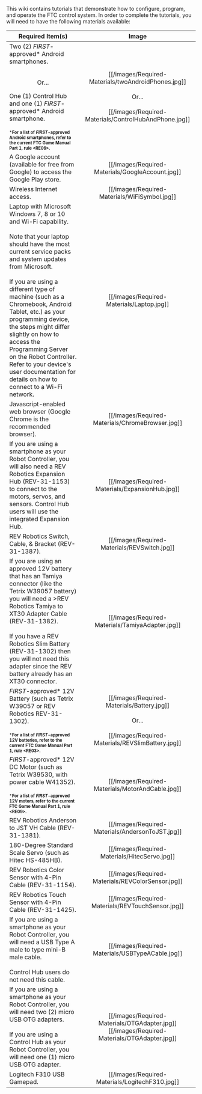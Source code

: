 This wiki contains tutorials that demonstrate how to configure, program, and operate the FTC control system.  In order to complete the tutorials, you will need to have the following materials available: 

| Required Item(s) | Image |
| ----------- | :---: |
| Two (2) _FIRST_-approved* Android smartphones. <br/><br/> <p align="center">Or...</p>  One (1) Control Hub and one (1) _FIRST_-approved* Android smartphone.<br/><br/><sub><sup>***For a list of _FIRST_-approved Android smartphones, refer to the current FTC Game Manual Part 1, rule \<RE06\>.**</sub></sup> | [[/images/Required-Materials/twoAndroidPhones.jpg]] <br/><br/>Or... <br/><br/> [[/images/Required-Materials/ControlHubAndPhone.jpg]]|
| A Google account (available for free from Google) to access the Google Play store. | [[/images/Required-Materials/GoogleAccount.jpg]] |
| Wireless Internet access. | [[/images/Required-Materials/WiFiSymbol.jpg]] |
| Laptop with Microsoft Windows 7, 8 or 10 and Wi-Fi capability.<br/><br/>Note that your laptop should have the most current service packs and system updates from Microsoft.<br/><br/>If you are using a different type of machine (such as a Chromebook, Android Tablet, etc.) as your programming device, the steps might differ slightly on how to access the Programming Server on the Robot Controller. Refer to your device's user documentation for details on how to connect to a Wi-Fi network. | [[/images/Required-Materials/Laptop.jpg]] |
| Javascript-enabled web browser (Google Chrome is the recommended browser). | [[/images/Required-Materials/ChromeBrowser.jpg]] |
| If you are using a smartphone as your Robot Controller, you will also need a REV Robotics Expansion Hub (REV-31-1153) to connect to the motors, servos, and sensors. Control Hub users will use the integrated Expansion Hub. | [[/images/Required-Materials/ExpansionHub.jpg]] |
| REV Robotics Switch, Cable, & Bracket (REV-31-1387). | [[/images/Required-Materials/REVSwitch.jpg]] |
| If you are using an approved 12V battery that has an Tamiya connector (like the Tetrix W39057 battery) you will need a >REV Robotics Tamiya to XT30 Adapter Cable (REV-31-1382). <br/><br/>If you have a REV Robotics Slim Battery (REV-31-1302) then you will not need this adapter since the REV battery already has an XT30 connector. | [[/images/Required-Materials/TamiyaAdapter.jpg]] |
| _FIRST_-approved* 12V Battery (such as Tetrix W39057 or REV Robotics REV-31-1302).<br/><br/><sub><sup>***For a list of _FIRST_-approved 12V batteries, refer to the current FTC Game Manual Part 1, rule \<RE03\>.**</sub></sup> | [[/images/Required-Materials/Battery.jpg]] <br/><br/>Or... <br/><br/> [[/images/Required-Materials/REVSlimBattery.jpg]]|
| _FIRST_-approved* 12V DC Motor (such as Tetrix W39530, with power cable W41352). <br/><br/><sub><sup>***For a list of _FIRST_-approved 12V motors, refer to the current FTC Game Manual Part 1, rule \<RE09\>.**</sub></sup>  | [[/images/Required-Materials/MotorAndCable.jpg]] |
| REV Robotics Anderson to JST VH Cable (REV-31-1381).  | [[/images/Required-Materials/AndersonToJST.jpg]] |
| 180-Degree Standard Scale Servo (such as Hitec HS-485HB). | [[/images/Required-Materials/HitecServo.jpg]] |
| REV Robotics Color Sensor with 4-Pin Cable (REV-31-1154). | [[/images/Required-Materials/REVColorSensor.jpg]] |
| REV Robotics Touch Sensor with 4-Pin Cable (REV-31-1425). | [[/images/Required-Materials/REVTouchSensor.jpg]] |
| If you are using a smartphone as your Robot Controller, you will need a USB Type A male to type mini-B male cable. <br/><br/>Control Hub users do not need this cable. | [[/images/Required-Materials/USBTypeACable.jpg]] |
|  If you are using a smartphone as your Robot Controller, you will need two (2) micro USB OTG adapters. <br/><br/>If you are using a Control Hub as your Robot Controller, you will need one (1) micro USB OTG adapter. | [[/images/Required-Materials/OTGAdapter.jpg]] [[/images/Required-Materials/OTGAdapter.jpg]]|
| Logitech F310 USB Gamepad. | [[/images/Required-Materials/LogitechF310.jpg]] |
